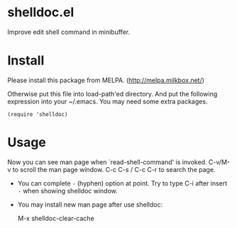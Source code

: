 shelldoc.el
============

Improve edit shell command in minibuffer.

Install
=======

Please install this package from MELPA. (http://melpa.milkbox.net/)

Otherwise put this file into load-path'ed directory.
And put the following expression into your ~/.emacs.
You may need some extra packages.

    (require 'shelldoc)

Usage
=====

Now you can see man page when `read-shell-command' is invoked.
C-v/M-v to scroll the man page window.
C-c C-s / C-c C-r to search the page.

* You can complete `-` (hyphen) option at point.
  Try to type C-i after insert `-` when showing shelldoc window.

* You may install new man page after use shelldoc:

    M-x shelldoc-clear-cache
